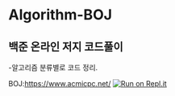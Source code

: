 # Algorithm-BOJ
## 백준 온라인 저지 코드풀이 
  -알고리즘 분류별로 코드 정리.

BOJ:https://www.acmicpc.net/
[![Run on Repl.it](https://repl.it/badge/github/kkmin223/Algorithm-BOJ)](https://repl.it/github/kkmin223/Algorithm-BOJ)
